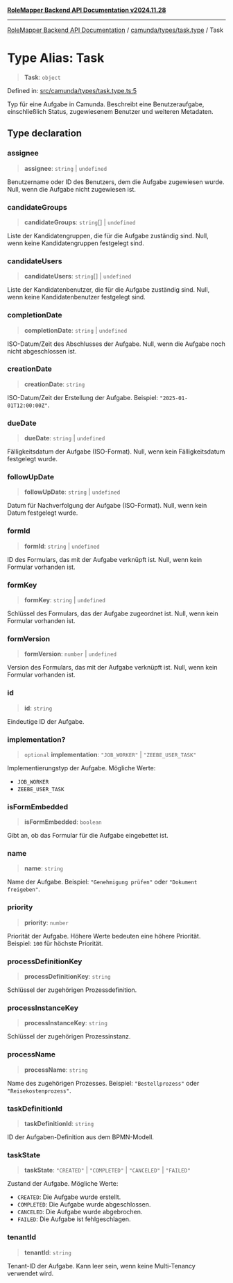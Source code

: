 [**RoleMapper Backend API Documentation v2024.11.28**](../../../../README.md)

***

[RoleMapper Backend API Documentation](../../../../modules.md) / [camunda/types/task.type](../README.md) / Task

# Type Alias: Task

> **Task**: `object`

Defined in: [src/camunda/types/task.type.ts:5](https://github.com/FlowCraft-AG/RoleMapper/blob/a27a4625e026a9ad2c24db2d223617539cb70099/backend/src/camunda/types/task.type.ts#L5)

Typ für eine Aufgabe in Camunda.
Beschreibt eine Benutzeraufgabe, einschließlich Status, zugewiesenem Benutzer und weiteren Metadaten.

## Type declaration

### assignee

> **assignee**: `string` \| `undefined`

Benutzername oder ID des Benutzers, dem die Aufgabe zugewiesen wurde.
Null, wenn die Aufgabe nicht zugewiesen ist.

### candidateGroups

> **candidateGroups**: `string`[] \| `undefined`

Liste der Kandidatengruppen, die für die Aufgabe zuständig sind.
Null, wenn keine Kandidatengruppen festgelegt sind.

### candidateUsers

> **candidateUsers**: `string`[] \| `undefined`

Liste der Kandidatenbenutzer, die für die Aufgabe zuständig sind.
Null, wenn keine Kandidatenbenutzer festgelegt sind.

### completionDate

> **completionDate**: `string` \| `undefined`

ISO-Datum/Zeit des Abschlusses der Aufgabe.
Null, wenn die Aufgabe noch nicht abgeschlossen ist.

### creationDate

> **creationDate**: `string`

ISO-Datum/Zeit der Erstellung der Aufgabe.
Beispiel: `"2025-01-01T12:00:00Z"`.

### dueDate

> **dueDate**: `string` \| `undefined`

Fälligkeitsdatum der Aufgabe (ISO-Format).
Null, wenn kein Fälligkeitsdatum festgelegt wurde.

### followUpDate

> **followUpDate**: `string` \| `undefined`

Datum für Nachverfolgung der Aufgabe (ISO-Format).
Null, wenn kein Datum festgelegt wurde.

### formId

> **formId**: `string` \| `undefined`

ID des Formulars, das mit der Aufgabe verknüpft ist.
Null, wenn kein Formular vorhanden ist.

### formKey

> **formKey**: `string` \| `undefined`

Schlüssel des Formulars, das der Aufgabe zugeordnet ist.
Null, wenn kein Formular vorhanden ist.

### formVersion

> **formVersion**: `number` \| `undefined`

Version des Formulars, das mit der Aufgabe verknüpft ist.
Null, wenn kein Formular vorhanden ist.

### id

> **id**: `string`

Eindeutige ID der Aufgabe.

### implementation?

> `optional` **implementation**: `"JOB_WORKER"` \| `"ZEEBE_USER_TASK"`

Implementierungstyp der Aufgabe.
Mögliche Werte:
- `JOB_WORKER`
- `ZEEBE_USER_TASK`

### isFormEmbedded

> **isFormEmbedded**: `boolean`

Gibt an, ob das Formular für die Aufgabe eingebettet ist.

### name

> **name**: `string`

Name der Aufgabe.
Beispiel: `"Genehmigung prüfen"` oder `"Dokument freigeben"`.

### priority

> **priority**: `number`

Priorität der Aufgabe.
Höhere Werte bedeuten eine höhere Priorität.
Beispiel: `100` für höchste Priorität.

### processDefinitionKey

> **processDefinitionKey**: `string`

Schlüssel der zugehörigen Prozessdefinition.

### processInstanceKey

> **processInstanceKey**: `string`

Schlüssel der zugehörigen Prozessinstanz.

### processName

> **processName**: `string`

Name des zugehörigen Prozesses.
Beispiel: `"Bestellprozess"` oder `"Reisekostenprozess"`.

### taskDefinitionId

> **taskDefinitionId**: `string`

ID der Aufgaben-Definition aus dem BPMN-Modell.

### taskState

> **taskState**: `"CREATED"` \| `"COMPLETED"` \| `"CANCELED"` \| `"FAILED"`

Zustand der Aufgabe.
Mögliche Werte:
- `CREATED`: Die Aufgabe wurde erstellt.
- `COMPLETED`: Die Aufgabe wurde abgeschlossen.
- `CANCELED`: Die Aufgabe wurde abgebrochen.
- `FAILED`: Die Aufgabe ist fehlgeschlagen.

### tenantId

> **tenantId**: `string`

Tenant-ID der Aufgabe.
Kann leer sein, wenn keine Multi-Tenancy verwendet wird.
